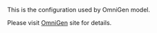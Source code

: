 This is the configuration used by OmniGen model.

Please visit [OmniGen](https://github.com/VectorSpaceLab/OmniGen) site for details.
